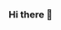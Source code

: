 ### Hi there 👋

<!--
**bingjiaqi123/bingjiaqi123** is a ✨ _special_ ✨ repository because its `README.md` (this file) appears on your GitHub profile.




[赣ICP备2023007517号](beian.miit.gov.cn)
